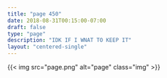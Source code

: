 ```yaml
---
title: "page 450"
date: 2018-08-31T00:15:00-07:00
draft: false
type: "page"
description: "IDK IF I WNAT TO KEEP IT"
layout: "centered-single"
---
```


{{< img src="page.png" alt="page" class="img" >}}